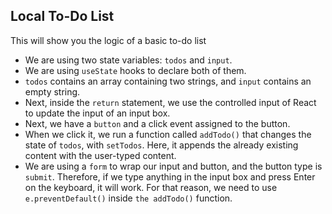 ## Local To-Do List
This will show you the logic of a basic to-do list
* We are using two state variables: `todos` and `input`.
* We are using `useState` hooks to declare both of them.
* `todos` contains an array containing two strings, and `input` contains an empty string.
* Next, inside the `return` statement, we use the controlled input of React to update the
input of an input box.
* Next, we have a `button` and a click event assigned to the button.
* When we click it, we run a function called `addTodo()` that changes the state of `todos`,
with `setTodos`. Here, it appends the already existing content with the user-typed content.
* We are using a `form` to wrap our input and button, and the button type is `submit`.
Therefore, if we type anything in the input box and press Enter on the keyboard, it
will work. For that reason, we need to use `e.preventDefault()` inside `the addTodo()`
function.
